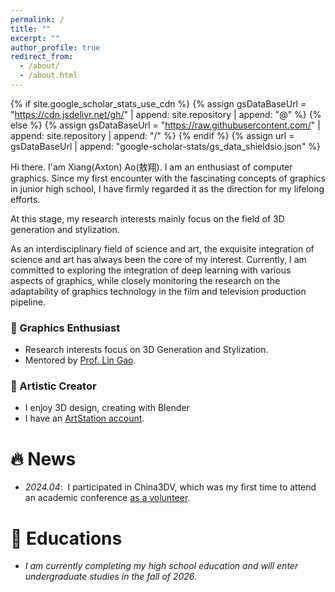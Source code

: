 ```yaml
---
permalink: /
title: ""
excerpt: ""
author_profile: true
redirect_from: 
  - /about/
  - /about.html
---
```


<link rel="stylesheet" href="https://cdnjs.cloudflare.com/ajax/libs/font-awesome/6.0.0/css/all.min.css">

{% if site.google_scholar_stats_use_cdn %}
{% assign gsDataBaseUrl = "https://cdn.jsdelivr.net/gh/" | append: site.repository | append: "@" %}
{% else %}
{% assign gsDataBaseUrl = "https://raw.githubusercontent.com/" | append: site.repository | append: "/" %}
{% endif %}
{% assign url = gsDataBaseUrl | append: "google-scholar-stats/gs_data_shieldsio.json" %}

<span class='anchor' id='about-me'></span>

Hi there. I'am Xiang(Axton) Ao(敖翔). I am an enthusiast of computer graphics. Since my first encounter with the fascinating concepts of graphics in junior high school, I have firmly regarded it as the direction for my lifelong efforts. 

At this stage, my research interests mainly focus on the field of 3D generation and stylization.

As an interdisciplinary field of science and art, the exquisite integration of science and art has always been the core of my interest. Currently, I am committed to exploring the integration of deep learning with various aspects of graphics, while closely monitoring the research on the adaptability of graphics technology in the film and television production pipeline.


<div class="highlight-blocks">
  <div class="highlight-block">
    <h3>🔬 Graphics Enthusiast</h3>
    <ul>
      <li>Research interests focus on 3D Generation and Stylization.</li>
      <li>Mentored by <a href="http://geometrylearning.com/">Prof. Lin Gao</a>.</li>
    </ul>
  </div>
  
  <div class="highlight-block">
    <h3>🎨 Artistic Creator</h3>
    <ul>
      <li>I enjoy 3D design, creating with Blender</li>
      <li>I have an <a href="https://www.artstation.com/user-8852939">ArtStation account</a>.</li>
    </ul>
  </div>
  
  <!-- <div class="highlight-block">
    <h3>🌎 Life Explorer</h3>
    <ul>
      <li>Visited 7 countries worldwide</li>
      <li>Traveled to 32 provinces in China</li>
      <li>Rich experience in social work & activities</li>
    </ul>
  </div> -->
</div>

# 🔥 News
- *2024.04*: &nbsp;I participated in China3DV, which was my first time to attend an academic conference <a href="images/news/China3DV2025.png">as a volunteer</a>.

<!-- # 📝 Publications 

<div class='paper-box'><div class='paper-box-image'><div><div class="badge">SIGGRAPH 2025</div><img src='images/Example_page-0001.png' alt="sym" width="100%"></div></div>
<div class='paper-box-text' markdown="1">

**LLLLL:HHH**

- **HHHH**, AXAX, Xunjian Yin, Xiaojun Wan
- In The 39th Annual AAAI Conference on Artificial Intelligence
- [[Arxiv]](https://arxiv.org/abs/2412.12832) [[Code]](https://github.com/jxtse/GEC-Metrics-DSGram)
</div>
</div> -->



<!-- # 🥇 Honors and Awards
- *2024.08*: &nbsp;Second Prize in the Beijing Trial of the College Student "Innovation, Creativity and Entrepreneurship" Competition
- *2024.05*: &nbsp;Honorable Mention of 2024 Mathematical Contest In Modeling
- *2023.04*: &nbsp;First Prize of 2023 Beijing Jiaotong University Mathematical Modeling Competition -->

# 📖 Educations
- *I am currently completing my high school education and will enter undergraduate studies in the fall of 2026.*
<!-- - *2026.09 - ？？*: &nbsp;(Expected) hhhh, GKD University. -->


<!-- # 💬 Invited Talks
- *2021.06*, Lorem ipsum dolor sit amet, consectetur adipiscing elit. Vivamus ornare aliquet ipsum, ac tempus justo dapibus sit amet. 
- *2021.03*, Lorem ipsum dolor sit amet, consectetur adipiscing elit. Vivamus ornare aliquet ipsum, ac tempus justo dapibus sit amet.  \| [\[video\]](https://github.com/) -->

<!-- # 💻 Internships
- *2025.04 - Present*: &nbsp;Research Intern, [Huli Group](https://www.xxx.org/), **HULI**.
 -->

<!-- # 📚 Blogs -->
